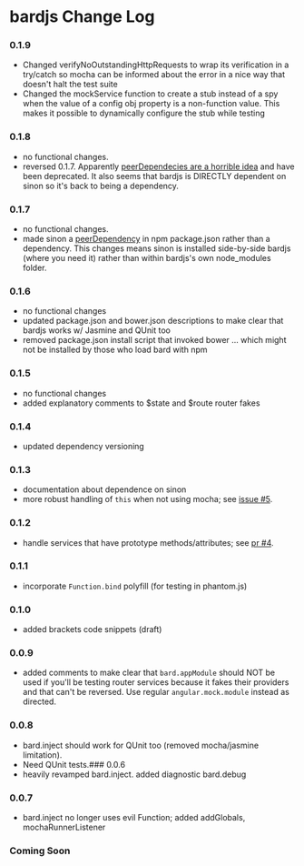 bardjs Change Log
===================
### 0.1.9
- Changed verifyNoOutstandingHttpRequests to wrap its verification in a try/catch so mocha can be informed about the error in a nice way that doesn't halt the test suite
- Changed the mockService function to create a stub instead of a spy when the value of a config obj property is a non-function value. This makes it possible to dynamically configure the stub while testing

### 0.1.8
- no functional changes.
- reversed 0.1.7. Apparently [peerDependecies are a horrible idea](https://github.com/npm/npm/issues/5080) and have been deprecated. It also seems that bardjs is DIRECTLY dependent on sinon so it's back to being a dependency.

### 0.1.7
- no functional changes.
- made sinon a [peerDependency](http://blog.nodejs.org/2013/02/07/peer-dependencies/) in npm package.json rather than a dependency. This changes means sinon is installed side-by-side bardjs (where you need it) rather than within bardjs's
own node_modules folder.

### 0.1.6
- no functional changes
- updated package.json and bower.json descriptions to make clear that bardjs works w/ Jasmine and QUnit too
- removed package.json install script that invoked bower ... which might not be installed by those who load bard with npm

### 0.1.5
- no functional changes
- added explanatory comments to $state and $route router fakes

### 0.1.4
- updated dependency versioning

### 0.1.3
- documentation about dependence on sinon
- more robust handling of `this` when not using mocha; see [issue #5](https://github.com/wardbell/bardjs/issues/5).

### 0.1.2
- handle services that have prototype methods/attributes; see
[pr #4](https://github.com/wardbell/bardjs/pull/4).

### 0.1.1
- incorporate `Function.bind` polyfill (for testing in phantom.js)

### 0.1.0
- added brackets code snippets (draft)

### 0.0.9
- added comments to make clear that `bard.appModule` should NOT be used if you'll be testing router services because it fakes their providers and that can't be reversed. Use regular `angular.mock.module` instead as directed.

### 0.0.8
- bard.inject should work for QUnit too (removed mocha/jasmine limitation).
- Need QUnit tests.### 0.0.6
- heavily revamped bard.inject. added diagnostic bard.debug

### 0.0.7
- bard.inject no longer uses evil Function; added addGlobals, mochaRunnerListener

### Coming Soon
